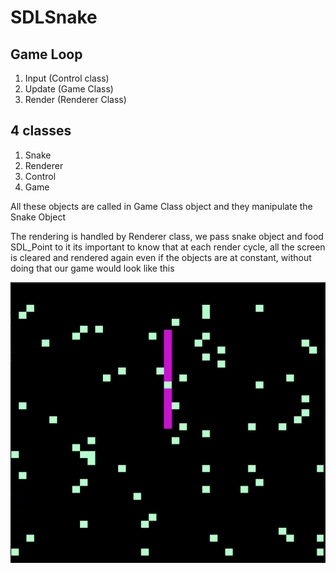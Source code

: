# SDLSnake

## Game Loop

1. Input (Control class)
2. Update (Game Class)
3. Render (Renderer Class)

## 4 classes
1. Snake
2. Renderer
3. Control
4. Game

 All these objects are called in Game Class object and they manipulate the Snake Object

 The rendering is handled by Renderer class, we pass snake object and food SDL_Point to it
 its important to know that at each render cycle, all the screen is cleared and rendered again even if the objects are at constant, without doing that our game would look like this

![gif](doc/psss.gif)
